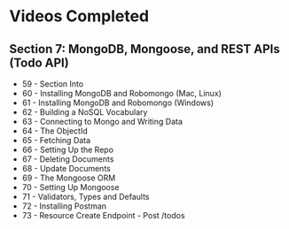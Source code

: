 # Videos Completed

## Section 7: MongoDB, Mongoose, and REST APIs (Todo API)
* 59 - Section Into
* 60 - Installing MongoDB and Robomongo (Mac, Linux)
* 61 - Installing MongoDB and Robomongo (Windows)
* 62 - Building a NoSQL Vocabulary
* 63 - Connecting to Mongo and Writing Data
* 64 - The ObjectId
* 65 - Fetching Data
* 66 - Setting Up the Repo
* 67 - Deleting Documents
* 68 - Update Documents
* 69 - The Mongoose ORM
* 70 - Setting Up Mongoose
* 71 - Validators, Types and Defaults
* 72 - Installing Postman
* 73 - Resource Create Endpoint - Post /todos
